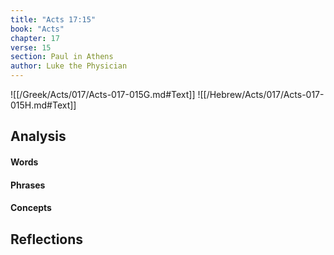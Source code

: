 ```yaml
---
title: "Acts 17:15"
book: "Acts"
chapter: 17
verse: 15
section: Paul in Athens
author: Luke the Physician
---
```

![[/Greek/Acts/017/Acts-017-015G.md#Text]]
![[/Hebrew/Acts/017/Acts-017-015H.md#Text]]

## Analysis

#### Words

#### Phrases

#### Concepts

## Reflections
